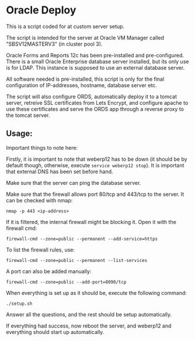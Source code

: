# Oracle Deploy
This is a script coded for at custom server setup.

The script is intended for the server at Oracle VM Manager called "SBSV12MASTERV3" (in cluster pool 3).

Oracle Forms and Reports 12c has been pre-installed and pre-configured. There is a small Oracle Enterprise database server installed, but its only use is for LDAP. This instance is supposed to use an external database server.

All software needed is pre-installed, this script is only for the final configuration of IP-addresses, hostname, database server etc.

The script will also configure ORDS, automatically deploy it to a tomcat server, retreive SSL certificates from Lets Encrypt, and configure apache to use these certificates and serve the ORDS app through a reverse proxy to the tomcat server.

## Usage:
Important things to note here:

Firstly, it is important to note that weberp12 has to be down (it should be by default though, otherwise, execute `service weberp12 stop`).
It is important that external DNS has been set before hand.

Make sure that the server can ping the database server.

Make sure that the firewall allows port 80/tcp and 443/tcp to the server. It can be checked with nmap:

`nmap -p 443 <ip-address>`

If it is filtered, the internal firewall might be blocking it. Open it with the firewall cmd:

`firewall-cmd --zone=public --permanent --add-service=https`

To list the firewall rules, use:

`firewall-cmd --zone=public --permanent --list-services`

A port can also be added manually:

`firewall-cmd --zone=public --add-port=8090/tcp`

When everything is set up as it should be, execute the following command:

`./setup.sh`

Answer all the questions, and the rest should be setup automatically.

If everything had success, now reboot the server, and weberp12 and everything should start up automatically.
